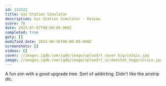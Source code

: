 ```yaml
---
id: 122522
title: Gas Station Simulator
description: Gas Station Simulator - Review
score: 70
date: 2023-07-07T00:00:00.000Z
completed: true
goty: []
modified_date: 2024-08-16T00:00:00.000Z
screenshots: []
videos: []
cover: //images.igdb.com/igdb/image/upload/t_cover_big/co3qix.jpg
image: //images.igdb.com/igdb/image/upload/t_screenshot_huge/sccsco.jpg
---
```

A fun sim with a good upgrade tree. Sort of addicting. Didn't like the airstrip dlc.